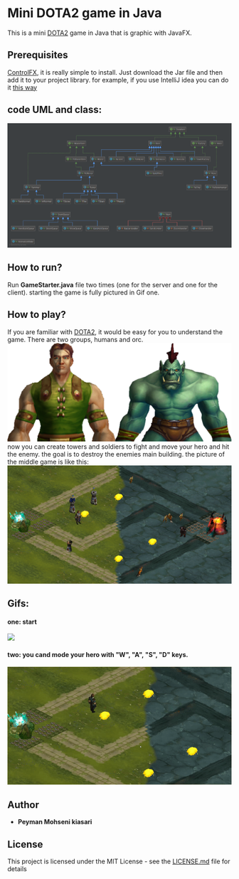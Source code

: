 # Mini DOTA2 game in Java
This is a mini [DOTA2](http://blog.dota2.com/?l=english) game in Java that is graphic with JavaFX.
## Prerequisites
[ControlFX](https://github.com/controlsfx/controlsfx), it is really simple to install. Just download the Jar file and then add it to your project library. for example, if you use IntelliJ idea you can do it [this way](https://stackoverflow.com/questions/1051640/correct-way-to-add-external-jars-lib-jar-to-an-intellij-idea-project)
## code UML and class:
![](uml.png)
## How to run?
Run **GameStarter.java** file two times (one for the server and one for the client). starting the game is fully pictured in Gif one.
## How to play?
If you are familiar with [DOTA2](http://blog.dota2.com/?l=english), it would be easy for you to understand the game.
There are two groups, humans and orc.
![humans and orc](info.png)
now you can create towers and soldiers to fight and move your hero and hit the enemy. the goal is to destroy the enemies main building.
the picture of the middle game is like this:
![](mid.png)
## Gifs:
#### one: start
![](1.gif)
#### two: you cand mode your hero with "W", "A", "S", "D" keys.
![](2.gif)

## Author

* **Peyman Mohseni kiasari**

## License

This project is licensed under the MIT License - see the [LICENSE.md](LICENSE.md) file for details